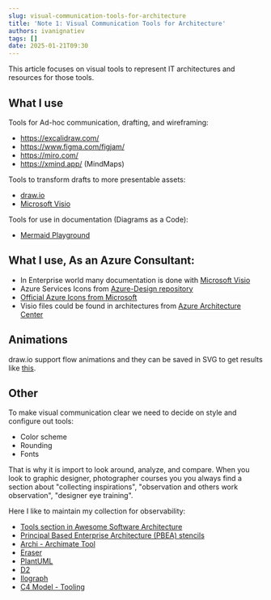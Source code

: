 ```yaml
---
slug: visual-communication-tools-for-architecture
title: 'Note 1: Visual Communication Tools for Architecture'
authors: ivanignatiev
tags: []
date: 2025-01-21T09:30
---
```

This article focuses on visual tools to represent IT architectures and resources for those tools.

## What I use

Tools for Ad-hoc communication, drafting, and wireframing:

- https://excalidraw.com/
- https://www.figma.com/figjam/
- https://miro.com/
- https://xmind.app/ (MindMaps)

Tools to transform drafts to more presentable assets:

- [draw.io](https://draw.io)
- [Microsoft Visio](https://www.microsoft.com/microsoft-365/visio/flowchart-software)

Tools for use in documentation (Diagrams as a Code):

- [Mermaid Playground](https://www.mermaidchart.com/play)

## What I use, As an Azure Consultant:

- In Enterprise world many documentation is done with [Microsoft Visio](https://www.microsoft.com/microsoft-365/visio/flowchart-software)
- Azure Services Icons from [Azure-Design repository](https://github.com/David-Summers/Azure-Design)
- [Official Azure Icons from Microsoft](https://learn.microsoft.com/en-us/azure/architecture/icons/)  
- Visio files could be found in architectures from [Azure Architecture Center](https://learn.microsoft.com/en-us/azure/architecture/browse/)

## Animations

draw.io support flow animations and they can be saved in SVG to get results like [this](https://github.com/ivanignatiev/azure-aks-cert-manager/blob/main/architecture/aks-ingress-encryption.drawio.svg).

## Other

To make visual communication clear we need to decide on style and configure out tools:

- Color scheme
- Rounding
- Fonts

That is why it is import to look around, analyze, and compare. When you look to graphic designer, photographer courses you you always find a section about "collecting inspirations", "observation and others work observation", "designer eye training".

Here I like to maintain my collection for observability:

- [Tools section in Awesome Software Architecture](https://github.com/simskij/awesome-software-architecture?tab=readme-ov-file#tools)
- [Principal Based Enterprise Architecture (PBEA) stencils](https://pbea.iankoenig.com/visio.php)
- [Archi - Archimate Tool](https://www.archimatetool.com/)
- [Eraser](https://www.eraser.io/)
- [PlantUML](https://plantuml.com/)
- [D2](https://d2lang.com/)
- [Ilograph](https://www.ilograph.com/)
- [C4 Model - Tooling](https://c4model.com/tooling)
